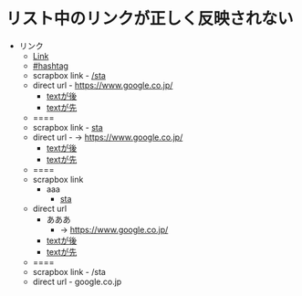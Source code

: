 # リスト中のリンクが正しく反映されない
- リンク
    - [Link](link.md)
    - [#hashtag](hashtag.md)
    - scrapbox link
 	      - [/sta](https://scrapbox.io/sta)
    - direct url
 		    - https://www.google.co.jp/
        - [textが後](https://scrapbox.io/sta/)
        - [textが先](https://scrapbox.io/sta/)
    - ====
    - scrapbox link
 	      - [sta](https://scrapbox.io/sta)
    - direct url
 		    - → https://www.google.co.jp/
        - [textが後](https://scrapbox.io/sta/)
        - [textが先](https://scrapbox.io/sta/)
    - ====
    - scrapbox link
        - aaa
 	      - [sta](https://scrapbox.io/sta)
    - direct url
        - あああ
 		    - → https://www.google.co.jp/
        - [textが後](https://scrapbox.io/sta/)
        - [textが先](https://scrapbox.io/sta/)
    - ====
    - scrapbox link
 	      - /sta
    - direct url
 		    - google.co.jp
